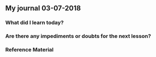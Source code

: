 ## My journal 03-07-2018

### What did I learn today?

### Are there any impediments or doubts for the next lesson?

### Reference Material